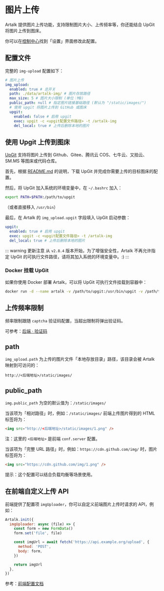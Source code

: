 # 图片上传

Artalk 提供图片上传功能，支持限制图片大小、上传频率等，你还能结合 UpGit 将图片上传到图床。

你可以在[控制中心](/guide/frontend/sidebar.md#控制中心)找到「设置」界面修改此配置。

## 配置文件

完整的 `img-upload` 配置如下：

```yaml
# 图片上传
img_upload:
  enabled: true # 总开关
  path: ./data/artalk-img/ # 图片存放路径
  max_size: 5 # 图片大小限制 (单位：MB)
  public_path: null # 指定图片链接基础路径 (默认为 "/static/images/")
  # 使用 upgit 将图片上传到 GitHub 或图床
  upgit:
    enabled: false # 启用 upgit
    exec: upgit -c <upgit配置文件路径> -t /artalk-img
    del_local: true # 上传后删除本地的图片
```

## 使用 Upgit 上传到图床

[UpGit](https://github.com/pluveto/upgit) 支持将图片上传到 Github、Gitee、腾讯云 COS、七牛云、又拍云、SM.MS 等图床或代码仓库。

首先，根据 [README.md](https://github.com/pluveto/upgit) 的说明，下载 UpGit 并完成你需要上传的目标图床的配置。

然后，将 UpGit 加入系统的环境变量中，在 `~/.bashrc` 加入：

```bash
export PATH=$PATH:/path/to/upgit
```

（或者直接移入 `/usr/bin`）

最后，在 Artalk 的 `img_upload.upgit` 字段填入 UpGit 启动参数：

```yaml
upgit:
  enabled: true # 启用 upgit
  exec: upgit -c <upgit配置文件路径> -t /artalk-img
  del_local: true # 上传后删除本地的图片
```

::: warning 更新注意
从 `v2.8.4` 版本开始，为了增强安全性，Artalk 不再允许指定 UpGit 的可执行文件路径，请将其加入系统的环境变量中。:)
:::

### Docker 挂载 UpGit

如果你使用 Docker 部署 Artalk，可以将 UpGit 可执行文件挂载到容器中：

```bash
docker run -d --name artalk -v /path/to/upgit:/usr/bin/upgit -v /path/to/artalk:/app/data -p 8080:23366 artalk
```

## 上传频率限制

频率限制跟随 `captcha` 验证码配置，当超出限制将弹出验证码。

可参考：[后端 · 验证码](/guide/backend/captcha.md)

## path

`img_upload.path` 为上传的图片文件「本地存放目录」路径，该目录会被 Artalk 映射到可访问的：

```
http://<后端地址>/static/images/
```

## public_path

`img.public_path` 为空的默认值为：`/static/images/`

当该项为「相对路径」时，例如：`/static/images/` 前端上传图片得到的 HTML 标签将为：

```html
<img src="http://<后端地址>/static/images/1.png" />
```

注：这里的 `<后端地址>` 是前端 `conf.server` 配置。

当该项为「完整 URL 路径」时，例如：`https://cdn.github.com/img/` 时，图片标签将为：

```html
<img src="https://cdn.github.com/img/1.png" />
```

提示：这个配置可以结合负载均衡等场景使用。

## 在前端自定义上传 API

前端提供了配置项 `imgUploader`，你可以自定义前端图片上传时请求的 API，例如：

```js
Artalk.init({
  imgUploader: async (file) => {
    const form = new FormData()
    form.set('file', file)

    const imgUrl = await fetch('https://api.example.org/upload', {
      method: 'POST',
      body: form,
    })

    return imgUrl
  },
})
```

参考：[前端配置文档](../frontend/config.md#imguploader)
